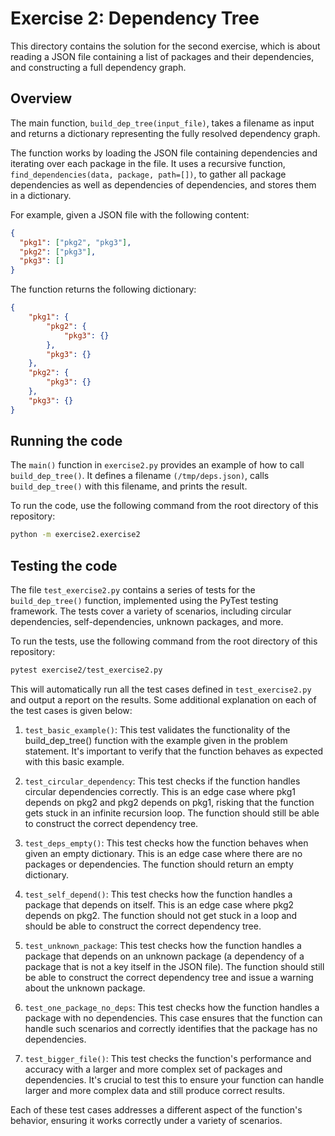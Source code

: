 # Exercise 2: Dependency Tree

This directory contains the solution for the second exercise, which is about reading a JSON file containing a list of packages and their dependencies, and constructing a full dependency graph.

## Overview

The main function, `build_dep_tree(input_file)`, takes a filename as input and returns a dictionary representing the fully resolved dependency graph. 

The function works by loading the JSON file containing dependencies and iterating over each package in the file. It uses a recursive function, `find_dependencies(data, package, path=[])`, to gather all package dependencies as well as dependencies of dependencies, and stores them in a dictionary.

For example, given a JSON file with the following content:
```json
{
  "pkg1": ["pkg2", "pkg3"],
  "pkg2": ["pkg3"],
  "pkg3": []
}
```
The function returns the following dictionary:
```json
{
    "pkg1": {
        "pkg2": {
            "pkg3": {}
        },
        "pkg3": {}
    },
    "pkg2": {
        "pkg3": {}
    },
    "pkg3": {}
}
```

## Running the code

The `main()` function in `exercise2.py` provides an example of how to call `build_dep_tree()`. It defines a filename `(/tmp/deps.json)`, calls `build_dep_tree()` with this filename, and prints the result.

To run the code, use the following command from the root directory of this repository:
```bash
python -m exercise2.exercise2
```

## Testing the code

The file `test_exercise2.py` contains a series of tests for the `build_dep_tree()` function, implemented using the PyTest testing framework. The tests cover a variety of scenarios, including circular dependencies, self-dependencies, unknown packages, and more.

To run the tests, use the following command from the root directory of this repository:
```bash
pytest exercise2/test_exercise2.py
```

This will automatically run all the test cases defined in `test_exercise2.py` and output a report on the results. Some additional explanation on each of the test cases is given below:

1. `test_basic_example()`: This test validates the functionality of the build_dep_tree() function with the example given in the problem statement. It's important to verify that the function behaves as expected with this basic example.

2. `test_circular_dependency`: This test checks if the function handles circular dependencies correctly. This is an edge case where pkg1 depends on pkg2 and pkg2 depends on pkg1, risking that the function gets stuck in an infinite recursion loop. The function should still be able to construct the correct dependency tree.

3. `test_deps_empty()`: This test checks how the function behaves when given an empty dictionary. This is an edge case where there are no packages or dependencies. The function should return an empty dictionary.

4. `test_self_depend()`: This test checks how the function handles a package that depends on itself. This is an edge case where pkg2 depends on pkg2. The function should not get stuck in a loop and should be able to construct the correct dependency tree.

5. `test_unknown_package`: This test checks how the function handles a package that depends on an unknown package (a dependency of a package that is not a key itself in the JSON file). The function should still be able to construct the correct dependency tree and issue a warning about the unknown package.

6. `test_one_package_no_deps`: This test checks how the function handles a package with no dependencies. This case ensures that the function can handle such scenarios and correctly identifies that the package has no dependencies.

7. `test_bigger_file()`: This test checks the function's performance and accuracy with a larger and more complex set of packages and dependencies. It's crucial to test this to ensure your function can handle larger and more complex data and still produce correct results.

Each of these test cases addresses a different aspect of the function's behavior, ensuring it works correctly under a variety of scenarios.